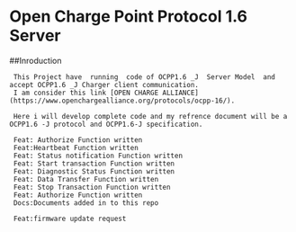 # __Open Charge Point Protocol 1.6 Server__

##Inroduction
     
     This Project have  running  code of OCPP1.6 _J  Server Model  and accept OCPP1.6 _J Charger client communication.
     I am consider this link [OPEN CHARGE ALLIANCE](https://www.openchargealliance.org/protocols/ocpp-16/).
     
     Here i will develop complete code and my refrence document will be a OCPP1.6 -J protocol and OCPP1.6-J specification.
     
     Feat: Authorize Function written
     Feat:Heartbeat Function written
     Feat: Status notification Function written
     Feat: Start transaction Function written
     Feat: Diagnostic Status Function written
     Feat: Data Transfer Function written
     Feat: Stop Transaction Function written
     Feat: Authorize Function written
     Docs:Documents added in to this repo
     
     Feat:firmware update request
    
     



